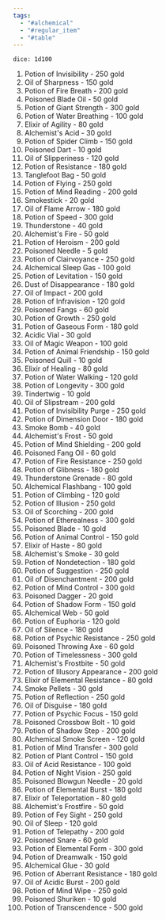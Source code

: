 ```yaml
---
tags:
  - "#alchemical"
  - "#regular_item"
  - "#table"
---
```

`dice: 1d100`

1. Potion of Invisibility - 250 gold
2. Oil of Sharpness - 150 gold
3. Potion of Fire Breath - 200 gold
4. Poisoned Blade Oil - 50 gold
5. Potion of Giant Strength - 300 gold
6. Potion of Water Breathing - 100 gold
7. Elixir of Agility - 80 gold
8. Alchemist's Acid - 30 gold
9. Potion of Spider Climb - 150 gold
10. Poisoned Dart - 10 gold
11. Oil of Slipperiness - 120 gold
12. Potion of Resistance - 180 gold
13. Tanglefoot Bag - 50 gold
14. Potion of Flying - 250 gold
15. Potion of Mind Reading - 200 gold
16. Smokestick - 20 gold
17. Oil of Flame Arrow - 180 gold
18. Potion of Speed - 300 gold
19. Thunderstone - 40 gold
20. Alchemist's Fire - 50 gold
21. Potion of Heroism - 200 gold
22. Poisoned Needle - 5 gold
23. Potion of Clairvoyance - 250 gold
24. Alchemical Sleep Gas - 100 gold
25. Potion of Levitation - 150 gold
26. Dust of Disappearance - 180 gold
27. Oil of Impact - 200 gold
28. Potion of Infravision - 120 gold
29. Poisoned Fangs - 60 gold
30. Potion of Growth - 250 gold
31. Potion of Gaseous Form - 180 gold
32. Acidic Vial - 30 gold
33. Oil of Magic Weapon - 100 gold
34. Potion of Animal Friendship - 150 gold
35. Poisoned Quill - 10 gold
36. Elixir of Healing - 80 gold
37. Potion of Water Walking - 120 gold
38. Potion of Longevity - 300 gold
39. Tindertwig - 10 gold
40. Oil of Slipstream - 200 gold
41. Potion of Invisibility Purge - 250 gold
42. Potion of Dimension Door - 180 gold
43. Smoke Bomb - 40 gold
44. Alchemist's Frost - 50 gold
45. Potion of Mind Shielding - 200 gold
46. Poisoned Fang Oil - 60 gold
47. Potion of Fire Resistance - 250 gold
48. Potion of Glibness - 180 gold
49. Thunderstone Grenade - 80 gold
50. Alchemical Flashbang - 100 gold
51. Potion of Climbing - 120 gold
52. Potion of Illusion - 250 gold
53. Oil of Scorching - 200 gold
54. Potion of Etherealness - 300 gold
55. Poisoned Blade - 10 gold
56. Potion of Animal Control - 150 gold
57. Elixir of Haste - 80 gold
58. Alchemist's Smoke - 30 gold
59. Potion of Nondetection - 180 gold
60. Potion of Suggestion - 250 gold
61. Oil of Disenchantment - 200 gold
62. Potion of Mind Control - 300 gold
63. Poisoned Dagger - 20 gold
64. Potion of Shadow Form - 150 gold
65. Alchemical Web - 50 gold
66. Potion of Euphoria - 120 gold
67. Oil of Silence - 180 gold
68. Potion of Psychic Resistance - 250 gold
69. Poisoned Throwing Axe - 60 gold
70. Potion of Timelessness - 300 gold
71. Alchemist's Frostbite - 50 gold
72. Potion of Illusory Appearance - 200 gold
73. Elixir of Elemental Resistance - 80 gold
74. Smoke Pellets - 30 gold
75. Potion of Reflection - 250 gold
76. Oil of Disguise - 180 gold
77. Potion of Psychic Focus - 150 gold
78. Poisoned Crossbow Bolt - 10 gold
79. Potion of Shadow Step - 200 gold
80. Alchemical Smoke Screen - 120 gold
81. Potion of Mind Transfer - 300 gold
82. Potion of Plant Control - 150 gold
83. Oil of Acid Resistance - 100 gold
84. Potion of Night Vision - 250 gold
85. Poisoned Blowgun Needle - 20 gold
86. Potion of Elemental Burst - 180 gold
87. Elixir of Teleportation - 80 gold
88. Alchemist's Frostfire - 50 gold
89. Potion of Fey Sight - 250 gold
90. Oil of Sleep - 120 gold
91. Potion of Telepathy - 200 gold
92. Poisoned Snare - 60 gold
93. Potion of Elemental Form - 300 gold
94. Potion of Dreamwalk - 150 gold
95. Alchemical Glue - 30 gold
96. Potion of Aberrant Resistance - 180 gold
97. Oil of Acidic Burst - 200 gold
98. Potion of Mind Wipe - 250 gold
99. Poisoned Shuriken - 10 gold
100. Potion of Transcendence - 500 gold


